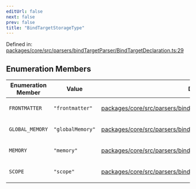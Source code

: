 ```yaml
---
editUrl: false
next: false
prev: false
title: "BindTargetStorageType"
---
```


Defined in: [packages/core/src/parsers/bindTargetParser/BindTargetDeclaration.ts:29](https://github.com/mProjectsCode/obsidian-meta-bind-plugin/blob/6b3651315380ea977c7f8746a2130e83024d2b95/packages/core/src/parsers/bindTargetParser/BindTargetDeclaration.ts#L29)

## Enumeration Members

<table>
<thead>
<tr>
<th>Enumeration Member</th>
<th>Value</th>
<th>Defined in</th>
</tr>
</thead>
<tbody>
<tr>
<td>

<a id="frontmatter"></a> `FRONTMATTER`

</td>
<td>

`"frontmatter"`

</td>
<td>

[packages/core/src/parsers/bindTargetParser/BindTargetDeclaration.ts:30](https://github.com/mProjectsCode/obsidian-meta-bind-plugin/blob/6b3651315380ea977c7f8746a2130e83024d2b95/packages/core/src/parsers/bindTargetParser/BindTargetDeclaration.ts#L30)

</td>
</tr>
<tr>
<td>

<a id="global_memory"></a> `GLOBAL_MEMORY`

</td>
<td>

`"globalMemory"`

</td>
<td>

[packages/core/src/parsers/bindTargetParser/BindTargetDeclaration.ts:32](https://github.com/mProjectsCode/obsidian-meta-bind-plugin/blob/6b3651315380ea977c7f8746a2130e83024d2b95/packages/core/src/parsers/bindTargetParser/BindTargetDeclaration.ts#L32)

</td>
</tr>
<tr>
<td>

<a id="memory"></a> `MEMORY`

</td>
<td>

`"memory"`

</td>
<td>

[packages/core/src/parsers/bindTargetParser/BindTargetDeclaration.ts:31](https://github.com/mProjectsCode/obsidian-meta-bind-plugin/blob/6b3651315380ea977c7f8746a2130e83024d2b95/packages/core/src/parsers/bindTargetParser/BindTargetDeclaration.ts#L31)

</td>
</tr>
<tr>
<td>

<a id="scope"></a> `SCOPE`

</td>
<td>

`"scope"`

</td>
<td>

[packages/core/src/parsers/bindTargetParser/BindTargetDeclaration.ts:33](https://github.com/mProjectsCode/obsidian-meta-bind-plugin/blob/6b3651315380ea977c7f8746a2130e83024d2b95/packages/core/src/parsers/bindTargetParser/BindTargetDeclaration.ts#L33)

</td>
</tr>
</tbody>
</table>
